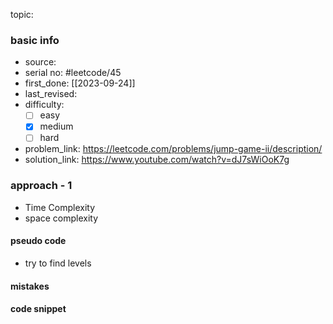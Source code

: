 topic:

### basic info
- source: 
- serial no: #leetcode/45 
- first_done: [[2023-09-24]]
- last_revised:
- difficulty:
	- [ ] easy
	- [x] medium
	- [ ] hard
- problem_link: https://leetcode.com/problems/jump-game-ii/description/
- solution_link: https://www.youtube.com/watch?v=dJ7sWiOoK7g

### approach - 1
- Time Complexity
- space complexity

#### pseudo code
- try to find levels
#### mistakes

#### code snippet
```python

```